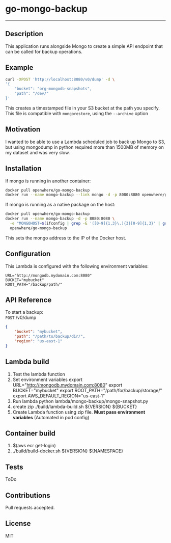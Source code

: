 # go-mongo-backup
---

## Description

This application runs alongside Mongo to create a simple API endpoint that can be called for backup operations.

## Example

```bash
curl -XPOST 'http://localhost:8080/v0/dump' -d \
'{
    "bucket": "org-mongodb-snapshots",
    "path": "/dev/"
}'
```

This creates a timestamped file in your S3 bucket at the path you specify. This file is compatible with `mongorestore`, using the `--archive` option

## Motivation

I wanted to be able to use a Lambda scheduled job to back up Mongo to S3, but using mongodump in python required more than 1500MB of memory on my dataset and was very slow.

## Installation

If mongo is running in another container:

```bash
docker pull openwhere/go-mongo-backup
docker run --name mongo-backup --link mongo -d -p 8080:8080 openwhere/go-mongo-backup
```

If mongo is running as a native package on the host:

```bash
docker pull openwhere/go-mongo-backup
docker run --name mongo-backup -d -p 8080:8080 \
  -e "MONGOHOST=$(ifconfig | grep -E '([0-9]{1,3}\.){3}[0-9]{1,3}' | grep -v 127.0.0.1 | awk '{ print $2 }' | cut -f2 -d: | head -n1)" \
  openwhere/go-mongo-backup

```
This sets the mongo address to the IP of the Docker host.

## Configuration
This Lambda is configured with the following environment variables:

    URL="http://mongodb.mydomain.com:8080"
    BUCKET="mybucket"
    ROOT_PATH="/backup/path/"

## API Reference

To start a backup:  
`POST` /v0/dump
```json
{
    "bucket": "mybucket",
    "path": "/path/to/backup/dir/",
    "region": "us-east-1"
}
```

## Lambda build
1.  Test the lambda function
  1.  Set environment variables
            export URL="http://mongodb.mydomain.com:8080"
            export BUCKET="mybucket"
            export ROOT_PATH="/path/for/backup/storage/"
            export AWS_DEFAULT_REGION="us-east-1"
  2.  Run lambda
            python lambda/mongo-backup/mongo-snapshot.py
2.  create zip
        ./build/lambda-build.sh ${VERSION} ${BUCKET}
3.  Create Lambda function using zip file. **Must pass environment variables** (Automated in pod config)

## Container build
1. $(aws ecr get-login)
2. ./build/build-docker.sh ${VERSION} ${NAMESPACE}

## Tests

ToDo

## Contributions

Pull requests accepted.

## License

MIT
